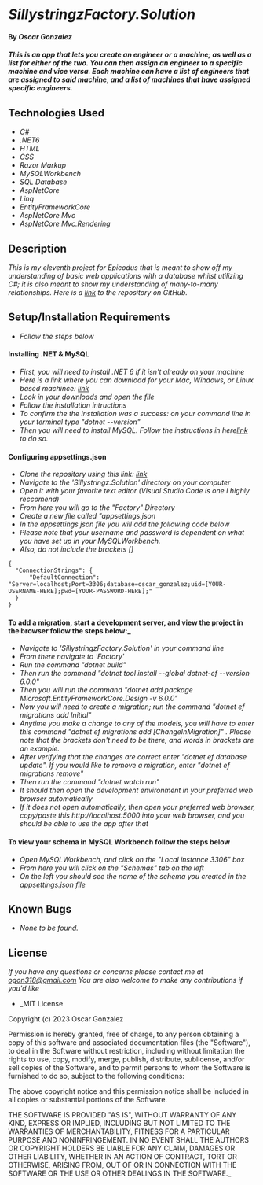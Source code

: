 # _SillystringzFactory.Solution_

#### By _**Oscar Gonzalez**_

#### _This is an app that lets you create an engineer or a machine; as well as a list for either of the two. You can then assign an engineer to a specific machine and vice versa. Each machine can have a list of engineers that are assigned to said machine, and a list of machines that have assigned specific engineers._

## Technologies Used

* _C#_
* _.NET6_
* _HTML_
* _CSS_
* _Razor Markup_
* _MySQLWorkbench_
* _SQL Database_
* _AspNetCore_
* _Linq_
* _EntityFrameworkCore_
* _AspNetCore.Mvc_
* _AspNetCore.Mvc.Rendering_



## Description

_This is my eleventh project for Epicodus that is meant to show off my understanding of basic web applications with a database whilst utilizing C#; it is also meant to show my understanding of many-to-many relationships. Here is a [link](https://github.com/OLGON92/Sillystringz.Solution) to the repository on GitHub._

## Setup/Installation Requirements
* _Follow the steps below_

#### Installing .NET & MySQL
* _First, you will need to install .NET 6 if it isn't already on your machine_
* _Here is a link where you can download for your Mac, Windows, or Linux based machince: [link](https://dotnet.microsoft.com/en-us/download/dotnet/6.0)_
* _Look in your downloads and open the file_
* _Follow the installation intructions_
* _To confirm the the installation was a success: on your command line in your terminal type "dotnet --version"_
* _Then you will need to install MySQL. Follow the instructions in here[link](https://www.learnhowtoprogram.com/c-and-net/getting-started-with-c/installing-and-configuring-mysql) to do so._

#### Configuring appsettings.json
* _Clone the repository using this link: [link](https://github.com/OLGON92/Sillystringz.Solution)_
* _Navigate to the 'Sillystringz.Solution' directory on your computer_
* _Open it with your favorite text editor (Visual Studio Code is one I highly reccomend)_
* _From here you will go to the "Factory" Directory_
* _Create a new file called "appsettings.json_
* _In the appsettings.json file you will add the following code below_
* _*Please note that your username and password is dependent on what you have set up in your MySQLWorkbench.*_
* _*Also, do not include the brackets []*_
```
{
  "ConnectionStrings": {
      "DefaultConnection": "Server=localhost;Port=3306;database=oscar_gonzalez;uid=[YOUR-USERNAME-HERE];pwd=[YOUR-PASSWORD-HERE];"
  }
}
```



#### To add a migration, start a development server, and view the project in the browser follow the steps below:_
* _Navigate to 'SillystringzFactory.Solution' in your command line_
* _From there navigate to 'Factory'_
* _Run the command "dotnet build"_
* _Then run the command "dotnet tool install --global dotnet-ef --version 6.0.0"_
* _Then you will run the command "dotnet add package Microsoft.EntityFrameworkCore.Design -v 6.0.0"_
* _Now you will need to create a migration; run the command "dotnet ef migrations add Initial"_
* _Anytime you make a change to any of the models, you will have to enter this command "dotnet ef migrations add [ChangeInMigration]" . Please note that the brackets don't need to be there, and words in brackets are an example._
* _After verifying that the changes are correct enter "dotnet ef database update". If you would like to remove a migration, enter "dotnet ef migrations remove"_
* _Then run the command "dotnet watch run"_
* _It should then open the development environment in your preferred web browser automatically_
* _If it does not open automatically, then open your preferred web browser, copy/paste this http://localhost:5000 into your web browser, and you should be able to use the app after that_

#### To view your schema in MySQL Workbench follow the steps below
* _Open MySQLWorkbench, and click on the "Local instance 3306" box_
* _From here you will click on the "Schemas" tab on the left_
* _On the left you should see the name of the schema you created in the appsettings.json file_




## Known Bugs

* _None to be found._


## License

_If you have any questions or concerns please contact me at ogon318@gmail.com
You are also welcome to make any contributions if you'd like_

* _MIT License

Copyright (c) 2023 Oscar Gonzalez

Permission is hereby granted, free of charge, to any person obtaining a copy
of this software and associated documentation files (the "Software"), to deal
in the Software without restriction, including without limitation the rights
to use, copy, modify, merge, publish, distribute, sublicense, and/or sell
copies of the Software, and to permit persons to whom the Software is
furnished to do so, subject to the following conditions:

The above copyright notice and this permission notice shall be included in all
copies or substantial portions of the Software.

THE SOFTWARE IS PROVIDED "AS IS", WITHOUT WARRANTY OF ANY KIND, EXPRESS OR
IMPLIED, INCLUDING BUT NOT LIMITED TO THE WARRANTIES OF MERCHANTABILITY,
FITNESS FOR A PARTICULAR PURPOSE AND NONINFRINGEMENT. IN NO EVENT SHALL THE
AUTHORS OR COPYRIGHT HOLDERS BE LIABLE FOR ANY CLAIM, DAMAGES OR OTHER
LIABILITY, WHETHER IN AN ACTION OF CONTRACT, TORT OR OTHERWISE, ARISING FROM,
OUT OF OR IN CONNECTION WITH THE SOFTWARE OR THE USE OR OTHER DEALINGS IN THE
SOFTWARE._